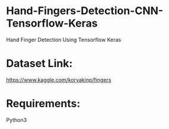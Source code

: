 # Hand-Fingers-Detection-CNN-Tensorflow-Keras
Hand Finger Detection Using Tensorflow Keras

# Dataset Link:
https://www.kaggle.com/koryakinp/fingers

# Requirements:
Python3
